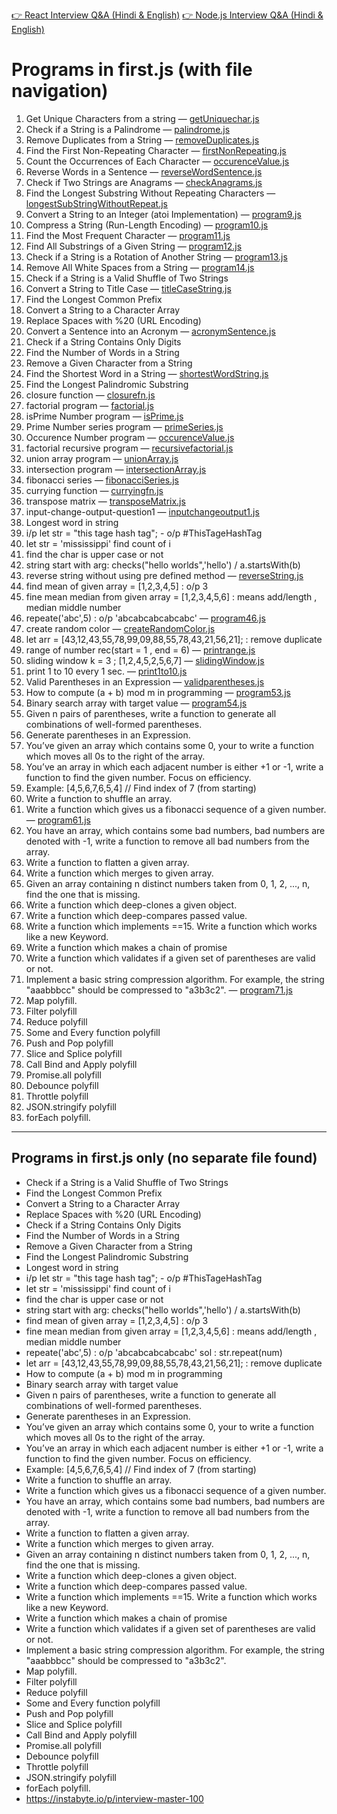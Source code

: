 [👉 React Interview Q&A (Hindi & English)](ReactInterviewQA.md)
[👉 Node.js Interview Q&A (Hindi & English)](NodeInterviewQA.md)

# Programs in first.js (with file navigation)

1. Get Unique Characters from a string — [getUniquechar.js](getUniquechar.js)
2. Check if a String is a Palindrome — [palindrome.js](palindrome.js)
3. Remove Duplicates from a String — [removeDuplicates.js](removeDuplicates.js)
4. Find the First Non-Repeating Character — [firstNonRepeating.js](firstNonRepeating.js)
5. Count the Occurrences of Each Character — [occurenceValue.js](occurenceValue.js)
6. Reverse Words in a Sentence — [reverseWordSentence.js](reverseWordSentence.js)
7. Check if Two Strings are Anagrams — [checkAnagrams.js](checkAnagrams.js)
8. Find the Longest Substring Without Repeating Characters — [longestSubStringWithoutRepeat.js](longestSubStringWithoutRepeat.js)
9. Convert a String to an Integer (atoi Implementation) — [program9.js](program9.js)
10. Compress a String (Run-Length Encoding) — [program10.js](program10.js)
11. Find the Most Frequent Character — [program11.js](program11.js)
12. Find All Substrings of a Given String — [program12.js](program12.js)
13. Check if a String is a Rotation of Another String — [program13.js](program13.js)
14. Remove All White Spaces from a String — [program14.js](program14.js)
15. Check if a String is a Valid Shuffle of Two Strings
16. Convert a String to Title Case — [titleCaseString.js](titleCaseString.js)
17. Find the Longest Common Prefix
18. Convert a String to a Character Array
19. Replace Spaces with %20 (URL Encoding)
20. Convert a Sentence into an Acronym — [acronymSentence.js](acronymSentence.js)
21. Check if a String Contains Only Digits
22. Find the Number of Words in a String
23. Remove a Given Character from a String
24. Find the Shortest Word in a String — [shortestWordString.js](shortestWordString.js)
25. Find the Longest Palindromic Substring
26. closure function — [closurefn.js](closurefn.js)
27. factorial program — [factorial.js](factorial.js)
28. isPrime Number program — [isPrime.js](isPrime.js)
29. Prime Number series program — [primeSeries.js](primeSeries.js)
30. Occurence Number program — [occurenceValue.js](occurenceValue.js)
31. factorial recursive program — [recursivefactorial.js](recursivefactorial.js)
32. union array program — [unionArray.js](unionArray.js)
33. intersection program — [intersectionArray.js](intersectionArray.js)
34. fibonacci series — [fibonacciSeries.js](fibonacciSeries.js)
35. currying function — [curryingfn.js](curryingfn.js)
36. transpose matrix — [transposeMatrix.js](transposeMatrix.js)
37. input-change-output-question1 — [inputchangeoutput1.js](inputchangeoutput1.js)
38. Longest word in string
39. i/p let str = "this tage hash tag"; - o/p #ThisTageHashTag
40. let str = 'mississippi' find count of i
41. find the char is upper case or not
42. string start with arg: checks("hello worlds",'hello') / a.startsWith(b)
43. reverse string without using pre defined method — [reverseString.js](reverseString.js)
44. find mean of given array = [1,2,3,4,5] : o/p 3
45. fine mean median from given array = [1,2,3,4,5,6] : means add/length , median middle number
46. repeate('abc',5) : o/p 'abcabcabcabcabc' — [program46.js](program46.js)
47. create random color — [createRandomColor.js](createRandomColor.js)
48. let arr = [43,12,43,55,78,99,09,88,55,78,43,21,56,21]; :  remove duplicate
49. range of number rec(start = 1 , end = 6) — [printrange.js](printrange.js)
50. sliding window k = 3 ;  [1,2,4,5,2,5,6,7] — [slidingWindow.js](slidingWindow.js)
51. print 1 to 10 every 1 sec. — [print1to10.js](print1to10.js)
52. Valid Parentheses in an Expression — [validparentheses.js](validparentheses.js)
53. How to compute (a + b) mod m in programming — [program53.js](program53.js)
54. Binary search array with target value — [program54.js](program54.js)
55. Given n pairs of parentheses, write a function to generate all combinations of well-formed parentheses.
56. Generate parentheses in an Expression.
57. You’ve given an array which contains some 0, your to write a function which moves all 0s to the right of the array.
58. You’ve an array in which each adjacent number is either +1 or -1, write a function to find the given number. Focus on efficiency.
59. Example: [4,5,6,7,6,5,4] // Find index of 7 (from starting)
60. Write a function to shuffle an array.
61. Write a function which gives us a fibonacci sequence of a given number. — [program61.js](program61.js)
62. You have an array, which contains some bad numbers, bad  numbers are denoted with -1, write a function to remove all bad numbers from the array.
63. Write a function to flatten a given array.
64. Write a function which merges to given array.
65. Given an array containing n distinct numbers taken from 0, 1, 2, ..., n, find the one that is missing.
66. Write a function which deep-clones a given object.
67. Write a function which deep-compares passed value.
68. Write a function which implements ==15. Write a function which works like a new Keyword.
69. Write a function which makes a chain of promise
70. Write a function which validates if a given set of parentheses are valid or not.
71. Implement a basic string compression algorithm. For example, the string "aaabbbcc" should be compressed to "a3b3c2". — [program71.js](program71.js)
72. Map polyfill.
73. Filter polyfill
74. Reduce polyfill
75. Some and Every function polyfill
76. Push and Pop polyfill
77. Slice and Splice polyfill
78. Call Bind and Apply polyfill
79. Promise.all polyfill
80. Debounce polyfill
81. Throttle polyfill
82. JSON.stringify polyfill
83. forEach polyfill.

---

## Programs in first.js only (no separate file found)

- Check if a String is a Valid Shuffle of Two Strings
- Find the Longest Common Prefix
- Convert a String to a Character Array
- Replace Spaces with %20 (URL Encoding)
- Check if a String Contains Only Digits
- Find the Number of Words in a String
- Remove a Given Character from a String
- Find the Longest Palindromic Substring
- Longest word in string
- i/p let str = "this tage hash tag"; - o/p #ThisTageHashTag
- let str = 'mississippi' find count of i
- find the char is upper case or not
- string start with arg: checks("hello worlds",'hello') / a.startsWith(b)
- find mean of given array = [1,2,3,4,5] : o/p 3
- fine mean median from given array = [1,2,3,4,5,6] : means add/length , median middle number
- repeate('abc',5) : o/p 'abcabcabcabcabc' sol : str.repeat(num)
- let arr = [43,12,43,55,78,99,09,88,55,78,43,21,56,21]; :  remove duplicate
- How to compute (a + b) mod m in programming
- Binary search array with target value
- Given n pairs of parentheses, write a function to generate all combinations of well-formed parentheses.
- Generate parentheses in an Expression.
- You’ve given an array which contains some 0, your to write a function which moves all 0s to the right of the array.
- You’ve an array in which each adjacent number is either +1 or -1, write a function to find the given number. Focus on efficiency.
- Example: [4,5,6,7,6,5,4] // Find index of 7 (from starting)
- Write a function to shuffle an array.
- Write a function which gives us a fibonacci sequence of a given number.
- You have an array, which contains some bad numbers, bad  numbers are denoted with -1, write a function to remove all bad numbers from the array.
- Write a function to flatten a given array.
- Write a function which merges to given array.
- Given an array containing n distinct numbers taken from 0, 1, 2, ..., n, find the one that is missing.
- Write a function which deep-clones a given object.
- Write a function which deep-compares passed value.
- Write a function which implements ==15. Write a function which works like a new Keyword.
- Write a function which makes a chain of promise
- Write a function which validates if a given set of parentheses are valid or not.
- Implement a basic string compression algorithm. For example, the string "aaabbbcc" should be compressed to "a3b3c2".
- Map polyfill.
- Filter polyfill
- Reduce polyfill
- Some and Every function polyfill
- Push and Pop polyfill
- Slice and Splice polyfill
- Call Bind and Apply polyfill
- Promise.all polyfill
- Debounce polyfill
- Throttle polyfill
- JSON.stringify polyfill
- forEach polyfill.
- https://instabyte.io/p/interview-master-100
